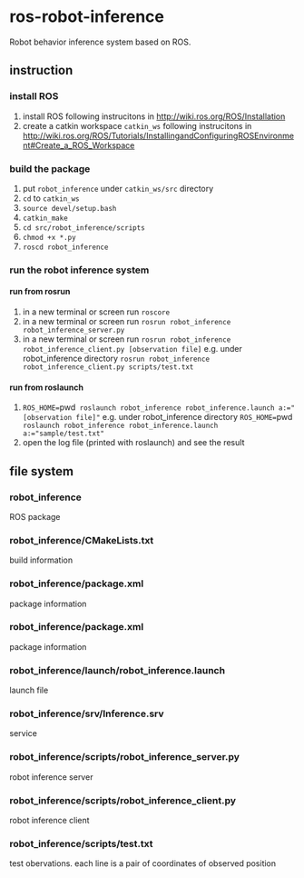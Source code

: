 # ros-robot-inference
Robot behavior inference system based on ROS.

## instruction

### install ROS
1. install ROS following instrucitons in http://wiki.ros.org/ROS/Installation
2. create a catkin workspace `catkin_ws` following instrucitons in http://wiki.ros.org/ROS/Tutorials/InstallingandConfiguringROSEnvironment#Create_a_ROS_Workspace

### build the package
1. put `robot_inference` under `catkin_ws/src` directory
2. `cd` to `catkin_ws`
3. `source devel/setup.bash`
4. `catkin_make`
5. `cd src/robot_inference/scripts`
6. `chmod +x *.py`
7. `roscd robot_inference`

### run the robot inference system

#### run from rosrun
1. in a new terminal or screen run `roscore`
2. in a new terminal or screen run `rosrun robot_inference robot_inference_server.py`
3. in a new terminal or screen run `rosrun robot_inference robot_inference_client.py [observation file]` e.g. under robot_inference directory `rosrun robot_inference robot_inference_client.py scripts/test.txt`

#### run from roslaunch
1. `ROS_HOME=`pwd` roslaunch robot_inference robot_inference.launch a:="[observation file]"` e.g. under robot_inference directory `ROS_HOME=`pwd` roslaunch robot_inference robot_inference.launch a:="sample/test.txt"`
2. open the log file (printed with roslaunch) and see the result

## file system

### robot_inference
ROS package

### robot_inference/CMakeLists.txt
build information

### robot_inference/package.xml
package information

### robot_inference/package.xml
package information

### robot_inference/launch/robot_inference.launch
launch file

### robot_inference/srv/Inference.srv
service

### robot_inference/scripts/robot_inference_server.py
robot inference server

### robot_inference/scripts/robot_inference_client.py
robot inference client

### robot_inference/scripts/test.txt
test obervations. each line is a pair of coordinates of observed position
